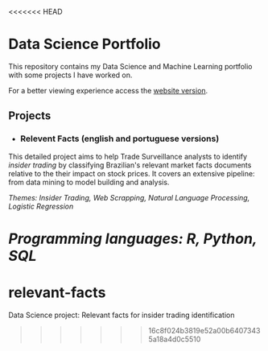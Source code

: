 <<<<<<< HEAD
# Data Science Portfolio

This repository contains my Data Science and Machine Learning portfolio with some projects I have worked on.

For a better viewing experience access the [website version](https://gabriel-msilva.github.io/data-science-portfolio/).

## Projects

- ### Relevent Facts (english and portuguese versions)

This detailed project aims to help Trade Surveillance analysts to identify *insider trading* by classifying Brazilian's relevant market facts documents relative to the their impact on stock prices. It covers an extensive pipeline: from data mining to model building and analysis.

  _Themes: Insider Trading, Web Scrapping, Natural Language Processing, Logistic Regression_

  _Programming languages: R, Python, SQL_
=======
# relevant-facts
Data Science project: Relevant facts for insider trading identification
>>>>>>> 16c8f024b3819e52a00b64073435a18a4d0c5510
